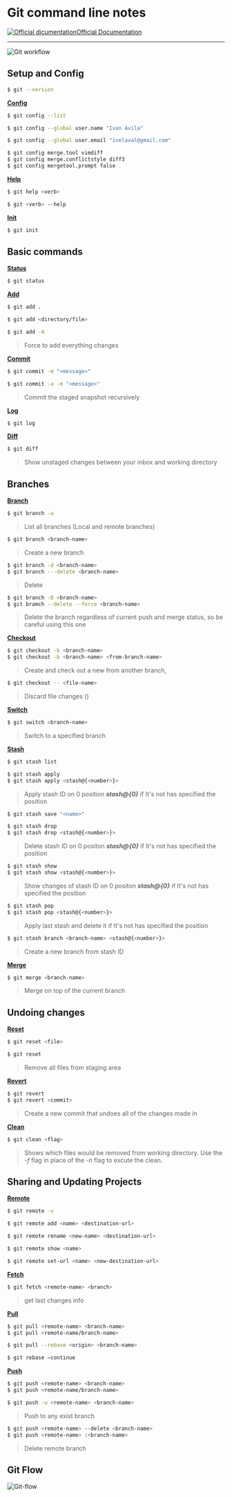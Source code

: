 # Git command line notes

[![Official dicumentation](https://img.icons8.com/material/24/000000/link--v1.png)Official Documentation](https://git-scm.com/docs)

---



![Git workflow](https://res.cloudinary.com/practicaldev/image/fetch/s--QNbMdq1B--/c_limit%2Cf_auto%2Cfl_progressive%2Cq_auto%2Cw_880/https://thepracticaldev.s3.amazonaws.com/i/fgviyzh10boel5s7rwfb.png)



## Setup and Config 



```bash
$ git --version
```

[**Config**](https://git-scm.com/docs/git-config)

```bash
$ git config --list
```

```bash
$ git config --global user.name "Ivan Avila"
```

```bash
$ git config --global user.email "ivelaval@gmail.com"
```

```bash
$ git config merge.tool vimdiff
$ git config merge.conflictstyle diff3
$ git config mergetool.prompt false
```

[**Help**](https://git-scm.com/docs/git-help)

```bash
$ git help <verb>
```

```bash
$ git <verb> --help 
```

[**Init**](https://git-scm.com/docs/git-help)

```bash
$ git init
```



## Basic commands



[**Status**](https://git-scm.com/docs/git-status)

```bash
$ git status
```

[**Add**](https://git-scm.com/docs/git-add)

```bash
$ git add .
```

```bash
$ git add <directory/file>
```

```bash
$ git add -A
```

> Force to add everything changes

[**Commit**](https://git-scm.com/docs/git-commit)

```bash
$ git commit -m "<message>"
```

```bash
$ git commit -a -m "<message>"
```

> Commit the staged snapshot recursively

[**Log**](https://git-scm.com/docs/git-log)

```bash
$ git log
```

[**Diff**](https://git-scm.com/docs/git-diff)

```bash
$ git diff
```

> Show  unstaged changes between your inbox and working directory



## Branches



[**Branch**](https://git-scm.com/docs/git-branch)

```bash
$ git branch -a
```

> List all branches (Local and remote branches)

```bash
$ git branch <branch-name>
```

> Create a new branch

```bash
$ git branch -d <branch-name>
$ git branch ---delete <branch-name>
```

> Delete <branch-name>

```bash
$ git branch -D <branch-name>
$ git bramch --delete --force <branch-name>
```

> Delete the branch regardless of current push and merge status, so be careful using this one

[**Checkout**](https://git-scm.com/docs/git-checkout)

```bash
$ git checkout -b <branch-name>
$ git checkout -b <branch-name> <from-branch-name>
```

> Create and check out a new <branch-name> from another branch,

```bash
$ git checkout -- <file-name>	
```

> Discard file changes (<file-name>)

[**Switch**](https://git-scm.com/docs/git-switch)

```bash
$ git switch <branch-name>
```

> Switch to a specified branch

[**Stash**](https://git-scm.com/docs/git-stash)

```bash
$ git stash list
```

```bash
$ git stash apply
$ git stash apply <stash@{<number>}>
```

> Apply stash ID on 0 position ***stash@{0}*** if It's not has specified the position

```bash
$ git stash save "<name>"
```

```bash
$ git stash drop 
$ git stash drop <stash@{<number>}>
```

> Delete stash ID on 0 positon ***stash@{0}*** if It's not has specified the position

```bash
$ git stash show
$ git stash show <stash@{<number>}> 
```

> Show changes of stash ID on 0 positon ***stash@{0}*** if It's not has specified the position

```bash
$ git stash pop 
$ git stash pop <stash@{<number>}>
```

> Apply last stash and delete it if It's not has specified the position

```bash
$ git stash branch <branch-name> <stash@{<number>}>
```

> Create a new branch from stash ID

[**Merge**](https://git-scm.com/docs/git-merge)

```bash
$ git merge <branch-name>
```

> Merge <branch-name> on top of the current branch


## Undoing changes



[**Reset**](https://git-scm.com/docs/git-reset)

```bash
$ git reset <file>
```

```bash
$ git reset
```

> Remove all files from staging area

[**Revert**](https://git-scm.com/docs/git-revert)

```bash
$ git revert
$ git revert <commit>
```

> Create a new commit that undoes all of the changes  made in <commit>

[**Clean**](https://git-scm.com/docs/git-clean)	

```bash
$ git clean <flag>
```

> Shows which files would be removed from working directory. Use the *-f* flag in place of the *-n* flag to excute the clean.



## Sharing and Updating Projects



[**Remote**](https://git-scm.com/docs/git-remote)

```bash
$ git remote -v
```

```bash
$ git remote add <name> <destination-url> 
```

```bash
$ git remote rename <new-name> <destination-url>
```

```bash
$ git remote show <name>	
```

```bash
$ git remote set-url <name> <new-destination-url>
```

[**Fetch**](https://git-scm.com/docs/git-fetch)

```bash
$ git fetch <remote-name> <branch>
```

> get last changes info

[**Pull**](https://git-scm.com/docs/git-pull)

```bash
$ git pull <remote-name> <branch-name>
$ git pull <remote-name/branch-name>
```

```bash
$ git pull --rebase <origin> <branch-name>
```

```bash
$ git rebase –continue
```

[**Push**](https://git-scm.com/docs/git-push)

```bash
$ git push <remote-name> <branch-name>
$ git push <remote-name/branch-name>
```

```bash
$ git push -u <remote-name> <branch-name>
```

> Push to <remote> any exist branch

```bash
$ git push <remote-name> --delete <branch-name>
$ git push <remote-name> :<branch-name>
```

> Delete remote branch



## Git Flow



![Git-flow](https://i.stack.imgur.com/TBHkD.png)
